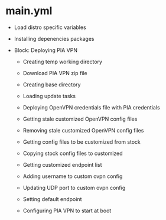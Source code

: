 



# main.yml


* Load distro specific variables

* Installing depenencies packages

* Block: Deploying PIA VPN

    * Creating temp working directory

    * Download PIA VPN zip file

    * Creating base directory

    * Loading update tasks

    * Deploying OpenVPN credentials file with PIA credentials

    * Getting stale customized OpenVPN config files

    * Removing stale customized OpenVPN config files

    * Getting config files to be customized from stock

    * Copying stock config files to customized

    * Getting customized endpoint list

    * Adding username to custom ovpn config

    * Updating UDP port to custom ovpn config

    * Setting default endpoint

    * Configuring PIA VPN to start at boot